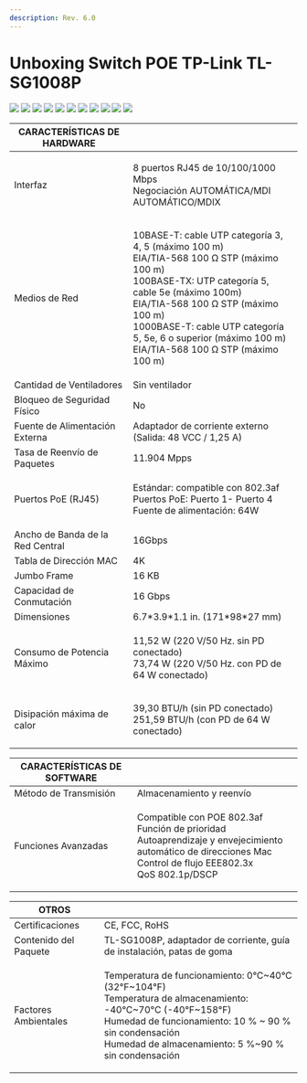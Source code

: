 ```yaml
---
description: Rev. 6.0
---
```


# Unboxing Switch POE TP-Link TL-SG1008P

![](../.gitbook/assets/IMG\_20230604\_134620.jpg) ![](../.gitbook/assets/IMG\_20230604\_134656.jpg) ![](../.gitbook/assets/IMG\_20230604\_134710.jpg) ![](../.gitbook/assets/IMG\_20230604\_134840.jpg) ![](../.gitbook/assets/IMG\_20230604\_134848.jpg) ![](../.gitbook/assets/IMG\_20230604\_134938.jpg) ![](../.gitbook/assets/IMG\_20230604\_135029.jpg) ![](../.gitbook/assets/IMG\_20230604\_135039.jpg) ![](../.gitbook/assets/IMG\_20230604\_140653.jpg) ![](../.gitbook/assets/IMG\_20230604\_135227.jpg) ![](../.gitbook/assets/IMG\_20230604\_135418.jpg)

| **CARACTERÍSTICAS DE HARDWARE**  |                                                                                                                                                                                                                                                                                                                  |
| -------------------------------- | ---------------------------------------------------------------------------------------------------------------------------------------------------------------------------------------------------------------------------------------------------------------------------------------------------------------- |
| Interfaz                         | <p>8 puertos RJ45 de 10/100/1000 Mbps<br>Negociación AUTOMÁTICA/MDI AUTOMÁTICO/MDIX</p>                                                                                                                                                                                                                          |
| Medios de Red                    | <p>10BASE-T: cable UTP categoría 3, 4, 5 (máximo 100 m)<br>EIA/TIA-568 100 Ω STP (máximo 100 m)<br>100BASE-TX: UTP categoría 5, cable 5e (máximo 100m)<br>EIA/TIA-568 100 Ω STP (máximo 100 m)<br>1000BASE-T: cable UTP categoría 5, 5e, 6 o superior (máximo 100 m)<br>EIA/TIA-568 100 Ω STP (máximo 100 m)</p> |
| Cantidad de Ventiladores         | Sin ventilador                                                                                                                                                                                                                                                                                                   |
| Bloqueo de Seguridad Físico      | No                                                                                                                                                                                                                                                                                                               |
| Fuente de Alimentación Externa   | Adaptador de corriente externo (Salida: 48 VCC / 1,25 A)                                                                                                                                                                                                                                                         |
| Tasa de Reenvío de Paquetes      | 11.904 Mpps                                                                                                                                                                                                                                                                                                      |
| Puertos PoE (RJ45)               | <p>Estándar: compatible con 802.3af<br>Puertos PoE: Puerto 1- Puerto 4<br>Fuente de alimentación: 64W</p>                                                                                                                                                                                                        |
| Ancho de Banda de la Red Central | 16Gbps                                                                                                                                                                                                                                                                                                           |
| Tabla de Dirección MAC           | 4K                                                                                                                                                                                                                                                                                                               |
| Jumbo Frame                      | 16 KB                                                                                                                                                                                                                                                                                                            |
| Capacidad de Conmutación         | 16 Gbps                                                                                                                                                                                                                                                                                                          |
| Dimensiones                      | 6.7\*3.9\*1.1 in. (171\*98\*27 mm)                                                                                                                                                                                                                                                                               |
| Consumo de Potencia Máximo       | <p>11,52 W (220 V/50 Hz. sin PD conectado)<br>73,74 W (220 V/50 Hz. con PD de 64 W conectado)</p>                                                                                                                                                                                                                |
| Disipación máxima de calor       | <p>39,30 BTU/h (sin PD conectado)<br>251,59 BTU/h (con PD de 64 W conectado)</p>                                                                                                                                                                                                                                 |

| **CARACTERÍSTICAS DE SOFTWARE** |                                                                                                                                                                              |
| ------------------------------- | ---------------------------------------------------------------------------------------------------------------------------------------------------------------------------- |
| Método de Transmisión           | Almacenamiento y reenvío                                                                                                                                                     |
| Funciones Avanzadas             | <p>Compatible con POE 802.3af<br>Función de prioridad<br>Autoaprendizaje y envejecimiento automático de direcciones Mac<br>Control de flujo EEE802.3x<br>QoS 802.1p/DSCP</p> |

| **OTROS**             |                                                                                                                                                                                                                                           |
| --------------------- | ----------------------------------------------------------------------------------------------------------------------------------------------------------------------------------------------------------------------------------------- |
| Certificaciones       | CE, FCC, RoHS                                                                                                                                                                                                                             |
| Contenido del Paquete | TL-SG1008P, adaptador de corriente, guía de instalación, patas de goma                                                                                                                                                                    |
| Factores Ambientales  | <p>Temperatura de funcionamiento: 0°C~40°C (32°F~104°F)<br>Temperatura de almacenamiento: -40°C~70°C (-40°F~158°F)<br>Humedad de funcionamiento: 10 % ~ 90 % sin condensación<br>Humedad de almacenamiento: 5 %~90 % sin condensación</p> |

